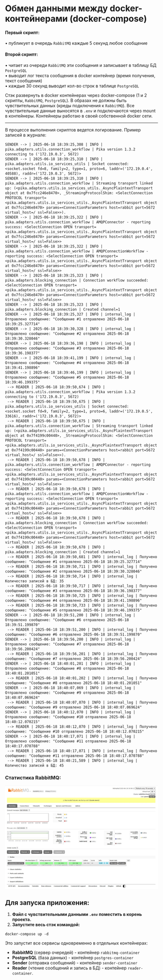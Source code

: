 # Обмен данными между docker-контейнерами (docker-compose)

#### Первый скрипт:

• публикует в очередь `RabbitMQ` каждые 5 секунд любое сообщение

#### Второй скрипт:

• читает из очереди `RabbitMQ` эти сообщения и записывает в таблицу БД `PostgreSQL`  
• выводит лог текста сообщения в docker контейнер (время получения, текст сообщения)  
• каждые 30 секунд выводит кол-во строк в таблице `PostgreSQL`  
  
Стэк развернуть в docker контейнерах через docker-compose (1 и 2 скрипты, `RabbitMQ`, `PostgreSQL`). 
В образах не должны быть чувствительных данных (креды подключения к `RabbitMQ`). Все чувствительные 
данные выносятся в `.env` и подключаются через mount в контейнеры. Контейнеры работаю в своей 
собственной docker сети.

---

В процессе выполнения скриптов ведется логирование. Пример записей в журнале:
```
SENDER --> | 2025-06-18 18:39:25,308 | INFO | pika.adapters.utils.connection_workflow | Pika version 1.3.2 connecting to ('172.19.0.3', 5672)
SENDER --> | 2025-06-18 18:39:25,310 | INFO | pika.adapters.utils.io_services_utils | Socket connected: <socket.socket fd=8, family=2, type=1, proto=6, laddr=('172.19.0.4', 40588), raddr=('172.19.0.3', 5672)>
SENDER --> | 2025-06-18 18:39:25,310 | INFO | pika.adapters.utils.connection_workflow | Streaming transport linked up: (<pika.adapters.utils.io_services_utils._AsyncPlaintextTransport object at 0x7fcc246e8470>, _StreamingProtocolShim: <SelectConnection PROTOCOL transport=<pika.adapters.utils.io_services_utils._AsyncPlaintextTransport object at 0x7fcc246e8470> params=<ConnectionParameters host=rabbit port=5672 virtual_host=/ ssl=False>>).
SENDER --> | 2025-06-18 18:39:25,322 | INFO | pika.adapters.utils.connection_workflow | AMQPConnector - reporting success: <SelectConnection OPEN transport=<pika.adapters.utils.io_services_utils._AsyncPlaintextTransport object at 0x7fcc246e8470> params=<ConnectionParameters host=rabbit port=5672 virtual_host=/ ssl=False>>
SENDER --> | 2025-06-18 18:39:25,322 | INFO | pika.adapters.utils.connection_workflow | AMQPConnectionWorkflow - reporting success: <SelectConnection OPEN transport=<pika.adapters.utils.io_services_utils._AsyncPlaintextTransport object at 0x7fcc246e8470> params=<ConnectionParameters host=rabbit port=5672 virtual_host=/ ssl=False>>
SENDER --> | 2025-06-18 18:39:25,323 | INFO | pika.adapters.blocking_connection | Connection workflow succeeded: <SelectConnection OPEN transport=<pika.adapters.utils.io_services_utils._AsyncPlaintextTransport object at 0x7fcc246e8470> params=<ConnectionParameters host=rabbit port=5672 virtual_host=/ ssl=False>>
SENDER --> | 2025-06-18 18:39:25,323 | INFO | pika.adapters.blocking_connection | Created channel=1
SENDER --> | 2025-06-18 18:39:25,327 | INFO | internal_log | Отправлено сообщение: "Сообщение #1 отправлено 2025-06-18 18:39:25.327714"
SENDER --> | 2025-06-18 18:39:30,328 | INFO | internal_log | Отправлено сообщение: "Сообщение #2 отправлено 2025-06-18 18:39:30.328046"
SENDER --> | 2025-06-18 18:39:36,198 | INFO | internal_log | Отправлено сообщение: "Сообщение #3 отправлено 2025-06-18 18:39:36.198377"
SENDER --> | 2025-06-18 18:39:41,199 | INFO | internal_log | Отправлено сообщение: "Сообщение #4 отправлено 2025-06-18 18:39:41.198896"
SENDER --> | 2025-06-18 18:39:46,199 | INFO | internal_log | Отправлено сообщение: "Сообщение #5 отправлено 2025-06-18 18:39:46.199375"
 --> READER | 2025-06-18 18:39:50,674 | INFO | pika.adapters.utils.connection_workflow | Pika version 1.3.2 connecting to ('172.19.0.3', 5672)
 --> READER | 2025-06-18 18:39:50,675 | INFO | pika.adapters.utils.io_services_utils | Socket connected: <socket.socket fd=9, family=2, type=1, proto=6, laddr=('172.19.0.5', 33616), raddr=('172.19.0.3', 5672)>
 --> READER | 2025-06-18 18:39:50,675 | INFO | pika.adapters.utils.connection_workflow | Streaming transport linked up: (<pika.adapters.utils.io_services_utils._AsyncPlaintextTransport object at 0x7f4199c00440>, _StreamingProtocolShim: <SelectConnection PROTOCOL transport=<pika.adapters.utils.io_services_utils._AsyncPlaintextTransport object at 0x7f4199c00440> params=<ConnectionParameters host=rabbit port=5672 virtual_host=/ ssl=False>>).
 --> READER | 2025-06-18 18:39:50,678 | INFO | pika.adapters.utils.connection_workflow | AMQPConnector - reporting success: <SelectConnection OPEN transport=<pika.adapters.utils.io_services_utils._AsyncPlaintextTransport object at 0x7f4199c00440> params=<ConnectionParameters host=rabbit port=5672 virtual_host=/ ssl=False>>
 --> READER | 2025-06-18 18:39:50,678 | INFO | pika.adapters.utils.connection_workflow | AMQPConnectionWorkflow - reporting success: <SelectConnection OPEN transport=<pika.adapters.utils.io_services_utils._AsyncPlaintextTransport object at 0x7f4199c00440> params=<ConnectionParameters host=rabbit port=5672 virtual_host=/ ssl=False>>
 --> READER | 2025-06-18 18:39:50,678 | INFO | pika.adapters.blocking_connection | Connection workflow succeeded: <SelectConnection OPEN transport=<pika.adapters.utils.io_services_utils._AsyncPlaintextTransport object at 0x7f4199c00440> params=<ConnectionParameters host=rabbit port=5672 virtual_host=/ ssl=False>>
 --> READER | 2025-06-18 18:39:50,678 | INFO | pika.adapters.blocking_connection | Created channel=1
 --> READER | 2025-06-18 18:39:50,681 | INFO | internal_log | Получено сообщение: "Сообщение #1 отправлено 2025-06-18 18:39:25.327714"
 --> READER | 2025-06-18 18:39:50,711 | INFO | internal_log | Получено сообщение: "Сообщение #2 отправлено 2025-06-18 18:39:30.328046"
 --> READER | 2025-06-18 18:39:50,714 | INFO | internal_log | Количество записей в БД: 35
 --> READER | 2025-06-18 18:39:50,717 | INFO | internal_log | Получено сообщение: "Сообщение #3 отправлено 2025-06-18 18:39:36.198377"
 --> READER | 2025-06-18 18:39:50,725 | INFO | internal_log | Получено сообщение: "Сообщение #4 отправлено 2025-06-18 18:39:41.198896"
 --> READER | 2025-06-18 18:39:50,733 | INFO | internal_log | Получено сообщение: "Сообщение #5 отправлено 2025-06-18 18:39:46.199375"
SENDER --> | 2025-06-18 18:39:51,200 | INFO | internal_log | Отправлено сообщение: "Сообщение #6 отправлено 2025-06-18 18:39:51.199870"
 --> READER | 2025-06-18 18:39:51,200 | INFO | internal_log | Получено сообщение: "Сообщение #6 отправлено 2025-06-18 18:39:51.199870"
SENDER --> | 2025-06-18 18:39:56,200 | INFO | internal_log | Отправлено сообщение: "Сообщение #7 отправлено 2025-06-18 18:39:56.200424"
 --> READER | 2025-06-18 18:39:56,201 | INFO | internal_log | Получено сообщение: "Сообщение #7 отправлено 2025-06-18 18:39:56.200424"
SENDER --> | 2025-06-18 18:40:01,201 | INFO | internal_log | Отправлено сообщение: "Сообщение #8 отправлено 2025-06-18 18:40:01.201051"
 --> READER | 2025-06-18 18:40:01,202 | INFO | internal_log | Получено сообщение: "Сообщение #8 отправлено 2025-06-18 18:40:01.201051"
SENDER --> | 2025-06-18 18:40:07,069 | INFO | internal_log | Отправлено сообщение: "Сообщение #9 отправлено 2025-06-18 18:40:07.069624"
 --> READER | 2025-06-18 18:40:07,070 | INFO | internal_log | Получено сообщение: "Сообщение #9 отправлено 2025-06-18 18:40:07.069624"
SENDER --> | 2025-06-18 18:40:12,070 | INFO | internal_log | Отправлено сообщение: "Сообщение #10 отправлено 2025-06-18 18:40:12.070215"
 --> READER | 2025-06-18 18:40:12,070 | INFO | internal_log | Получено сообщение: "Сообщение #10 отправлено 2025-06-18 18:40:12.070215"
SENDER --> | 2025-06-18 18:40:17,071 | INFO | internal_log | Отправлено сообщение: "Сообщение #11 отправлено 2025-06-18 18:40:17.070788"
 --> READER | 2025-06-18 18:40:17,071 | INFO | internal_log | Получено сообщение: "Сообщение #11 отправлено 2025-06-18 18:40:17.070788"
 --> READER | 2025-06-18 18:40:21,589 | INFO | internal_log | Количество записей в БД: 45
```

### Статистика RabbitMQ:
![RabbitMQ](https://github.com/Topotun77/vk_tw/blob/master/ScreenShots/001.JPG?raw=true)


## Для запуска приложения:
1. **Файл с чувствительными данными `.env` поместить в корень проекта.**  
2. **Запустите весь стэк командой:**  
```
docker-compose up -d
```
Это запустит все сервисы одновременно в отдельных контейнерах:

- **RabbitMQ** (сервер очередей) - контейнер `rabbitmq-container`  
- **PostgreSQL** (база данных) - контейнер `postgres-container`  
- **Sender** (отправка сообщений) - контейнер `sender-container`  
- **Reader** (чтение сообщений и запись в БД) - контейнер `reader-container`.
